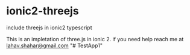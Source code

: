 # ionic2-threejs
include threejs in ionic2 typescript

This is an impletation of three.js in ionic 2.
if you need help reach me at lahav.shahar@gmail.com
"# TestApp1" 
